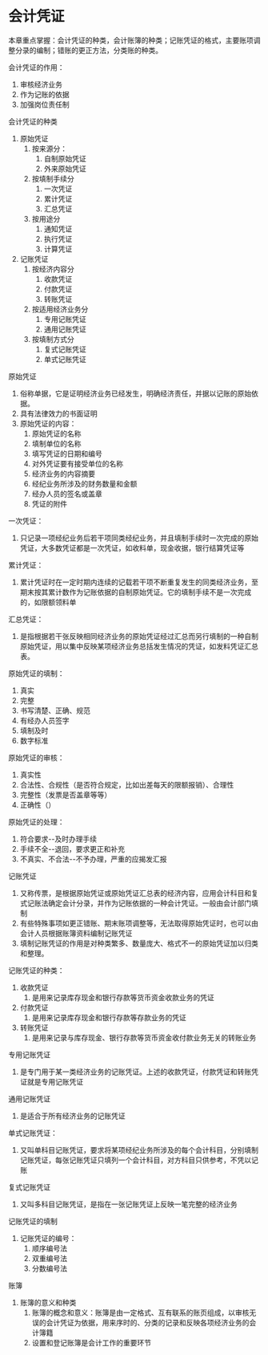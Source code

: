 # 会计凭证

本章重点掌握：会计凭证的种类，会计账簿的种类；记账凭证的格式，主要账项调整分录的编制；错账的更正方法，分类账的种类。

会计凭证的作用：
1. 审核经济业务
2. 作为记账的依据
3. 加强岗位责任制

会计凭证的种类
1. 原始凭证
    1. 按来源分：
        1. 自制原始凭证
        2. 外来原始凭证
    2. 按填制手续分
        1. 一次凭证
        2. 累计凭证
        3. 汇总凭证
    3. 按用途分
        1. 通知凭证
        2. 执行凭证
        3. 计算凭证
2. 记账凭证
    1. 按经济内容分
        1. 收款凭证
        2. 付款凭证
        3. 转账凭证
    2. 按适用经济业务分
        1. 专用记账凭证
        2. 通用记账凭证
    3. 按填制方式分
        1. 复式记账凭证
        2. 单式记账凭证

原始凭证
1. 俗称单据，它是证明经济业务已经发生，明确经济责任，并据以记账的原始依据。
2. 具有法律效力的书面证明
3. 原始凭证的内容：
    1. 原始凭证的名称
    2. 填制单位的名称
    3. 填写凭证的日期和编号
    4. 对外凭证要有接受单位的名称
    5. 经济业务的内容摘要
    6. 经纪业务所涉及的财务数量和金额
    7. 经办人员的签名或盖章
    8. 凭证的附件

一次凭证：
1. 只记录一项经纪业务后若干项同类经纪业务，并且填制手续时一次完成的原始凭证，大多数凭证都是一次凭证，如收料单，现金收据，银行结算凭证等

累计凭证：
1. 累计凭证时在一定时期内连续的记载若干项不断重复发生的同类经济业务，至期末按其累计数作为记账依据的自制原始凭证。它的填制手续不是一次完成的，如限额领料单

汇总凭证：
1. 是指根据若干张反映相同经济业务的原始凭证经过汇总而另行填制的一种自制原始凭证，用以集中反映某项经济业务总括发生情况的凭证，如发料凭证汇总表。

原始凭证的填制：
1. 真实
2. 完整
3. 书写清楚、正确、规范
4. 有经办人员签字
5. 填制及时
6. 数字标准

原始凭证的审核：
1. 真实性
2. 合法性、合规性（是否符合规定，比如出差每天的限额报销）、合理性
3. 完整性（发票是否盖章等等）
4. 正确性（）

原始凭证的处理：
1. 符合要求--及时办理手续
2. 手续不全--退回，要求更正和补充
3. 不真实、不合法--不予办理，严重的应揭发汇报

记账凭证
1. 又称传票，是根据原始凭证或原始凭证汇总表的经济内容，应用会计科目和复式记账法确定会计分录，并作为记账依据的一种会计凭证。一般由会计部门填制
2. 有些特殊事项如更正错账、期末账项调整等，无法取得原始凭证时，也可以由会计人员根据账簿资料编制记账凭证
3. 填制记账凭证的作用是对种类繁多、数量庞大、格式不一的原始凭证加以归类和整理。

记账凭证的种类：
1. 收款凭证
    1. 是用来记录库存现金和银行存款等货币资金收款业务的凭证
2. 付款凭证
    1. 是用来记录库存现金和银行存款等存款业务的凭证
3. 转账凭证
    1. 是用来记录与库存现金、银行存款等货币资金收付款业务无关的转账业务

专用记账凭证
1. 是专门用于某一类经济业务的记账凭证。上述的收款凭证，付款凭证和转账凭证就是专用记账凭证

通用记账凭证
1. 是适合于所有经济业务的记账凭证

单式记账凭证：
1. 又叫单科目记账凭证，要求将某项经纪业务所涉及的每个会计科目，分别填制记账凭证，每张记账凭证只填列一个会计科目，对方科目只供参考，不凭以记账

复式记账凭证
1. 又叫多科目记账凭证，是指在一张记账凭证上反映一笔完整的经济业务

记账凭证的填制
1. 记账凭证的编号：
    1. 顺序编号法
    2. 双重编号法
    3. 分数编号法


账簿
1. 账簿的意义和种类
    1. 账簿的概念和意义：账簿是由一定格式、互有联系的账页组成，以审核无误的会计凭证为依据，用来序时的、分类的记录和反映各项经济业务的会计簿籍
    2. 设置和登记账簿是会计工作的重要环节
    


